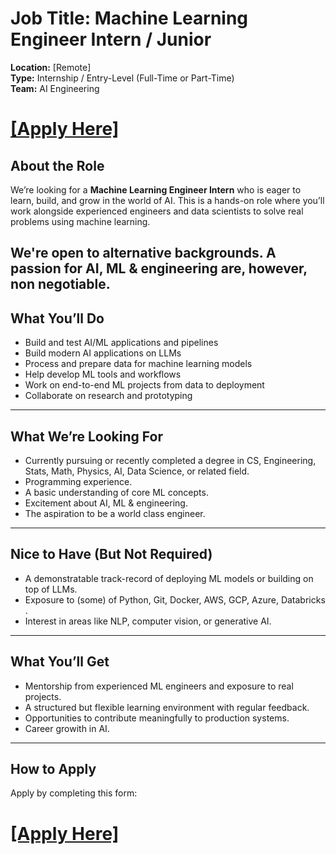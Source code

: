 # Job Title: Machine Learning Engineer Intern / Junior

**Location:** [Remote]  
**Type:** Internship / Entry-Level (Full-Time or Part-Time)  
**Team:** AI Engineering

# [[Apply Here]](https://app.youform.com/forms/v5fotrbw)



## About the Role

We’re looking for a **Machine Learning Engineer Intern** who is eager to learn, build, and grow in the world of AI. This is a hands-on role where you’ll work alongside experienced engineers and data scientists to solve real problems using machine learning.

We're open to alternative backgrounds. A passion for AI, ML & engineering are, however, non negotiable.
---

## What You’ll Do

- Build and test AI/ML applications and pipelines
- Build modern AI applications on LLMs
- Process and prepare data for machine learning models
- Help develop ML tools and workflows
- Work on end-to-end ML projects from data to deployment
- Collaborate on research and prototyping

---

## What We’re Looking For

- Currently pursuing or recently completed a degree in CS, Engineering, Stats, Math, Physics, AI, Data Science, or related field.
- Programming experience.
- A basic understanding of core ML concepts.
- Excitement about AI, ML & engineering.
- The aspiration to be a world class engineer.

---

## Nice to Have (But Not Required)

- A demonstratable track-record of deploying ML models or building on top of LLMs.
- Exposure to (some) of Python, Git, Docker, AWS, GCP, Azure, Databricks .
- Interest in areas like NLP, computer vision, or generative AI.

---

## What You’ll Get

- Mentorship from experienced ML engineers and exposure to real projects.
- A structured but flexible learning environment with regular feedback.
- Opportunities to contribute meaningfully to production systems.
- Career growith in AI.

---

## How to Apply


Apply by completing this form:


# [[Apply Here]](https://app.youform.com/forms/v5fotrbw)
